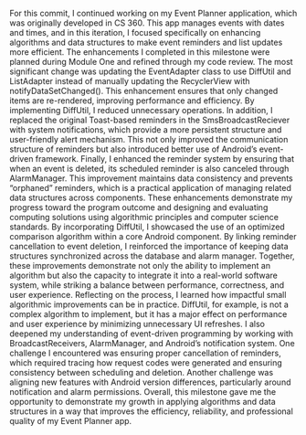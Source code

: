 For this commit, I continued working on my Event Planner application, which was originally developed in CS 360. This app manages events with dates and times, and in this iteration, I focused specifically on enhancing algorithms and data structures to make event reminders and list updates more efficient. 
The enhancements I completed in this milestone were planned during Module One and refined through my code review. The most significant change was updating the EventAdapter class to use DiffUtil and ListAdapter instead of manually updating the RecyclerView with notifyDataSetChanged(). This enhancement ensures that only changed items are re-rendered, improving performance and efficiency. By implementing DiffUtil, I reduced unnecessary operations. In addition, I replaced the original Toast-based reminders in the SmsBroadcastReciever with system notifications, which provide a more persistent structure and user-friendly alert mechanism. This not only improved the communication structure of reminders but also introduced better use of Android’s event-driven framework. Finally, I enhanced the reminder system by ensuring that when an event is deleted, its scheduled reminder is also canceled through AlarmManager. This improvement maintains data consistency and prevents “orphaned” reminders, which is a practical application of managing related data structures across components.
These enhancements demonstrate my progress toward the program outcome and designing and evaluating computing solutions using algorithmic principles and computer science standards. By incorporating DiffUtil, I showcased the use of an optimized comparison algorithm within a core Android component. By linking reminder cancellation to event deletion, I reinforced the importance of keeping data structures synchronized across the database and alarm manager. Together, these improvements demonstrate not only the ability to implement an algorithm but also the capacity to integrate it into a real-world software system, while striking a balance between performance, correctness, and user experience.
Reflecting on the process, I learned how impactful small algorithmic improvements can be in practice. DiffUtil, for example, is not a complex algorithm to implement, but it has a major effect on performance and user experience by minimizing unnecessary UI refreshes. I also deepened my understanding of event-driven programming by working with BroadcastReceivers, AlarmManager, and Android’s notification system. One challenge I encountered was ensuring proper cancellation of reminders, which required tracing how request codes were generated and ensuring consistency between scheduling and deletion. Another challenge was aligning new features with Android version differences, particularly around notification and alarm permissions. Overall, this milestone gave me the opportunity to demonstrate my growth in applying algorithms and data structures in a way that improves the efficiency, reliability, and professional quality of my Event Planner app.
